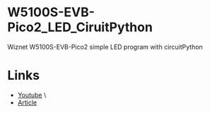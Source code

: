 # W5100S-EVB-Pico2_LED_CiruitPython
Wiznet W5100S-EVB-Pico2 simple LED program with circuitPython

# Links
- [Youtube]() \
- [Article]()
